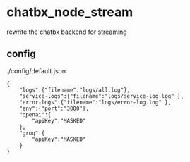 # chatbx_node_stream
rewrite the chatbx backend for streaming

## config
./config/default.json
```
{
    "logs":{"filename":"logs/all.log"},
    "service-logs":{"filename":"logs/service-log.log" },
    "error-logs":{"filename":"logs/error-log.log" },
    "env":{"port":"3000"},
    "openai":{
        "apiKey":"MASKED"
    },
    "groq":{
        "apiKey":"MASKED"
    }
}
```
